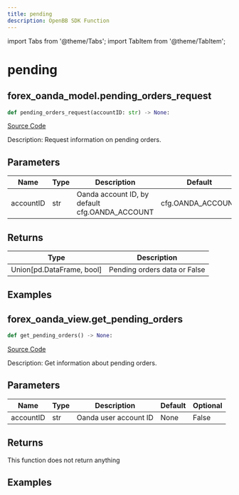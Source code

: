 ```yaml
---
title: pending
description: OpenBB SDK Function
---
```


import Tabs from '@theme/Tabs';
import TabItem from '@theme/TabItem';

# pending

<Tabs>
<TabItem value="model" label="Model" default>

## forex_oanda_model.pending_orders_request

```python title='openbb_terminal/forex/oanda/oanda_model.py'
def pending_orders_request(accountID: str) -> None:
```
[Source Code](https://github.com/OpenBB-finance/OpenBBTerminal/tree/main/openbb_terminal/forex/oanda/oanda_model.py#L421)

Description: Request information on pending orders.

## Parameters

| Name | Type | Description | Default | Optional |
| ---- | ---- | ----------- | ------- | -------- |
| accountID | str | Oanda account ID, by default cfg.OANDA_ACCOUNT | cfg.OANDA_ACCOUNT | True |

## Returns

| Type | Description |
| ---- | ----------- |
| Union[pd.DataFrame, bool] | Pending orders data or False |

## Examples



</TabItem>
<TabItem value="view" label="View">

## forex_oanda_view.get_pending_orders

```python title='openbb_terminal/decorators.py'
def get_pending_orders() -> None:
```
[Source Code](https://github.com/OpenBB-finance/OpenBBTerminal/tree/main/openbb_terminal/decorators.py#L240)

Description: Get information about pending orders.

## Parameters

| Name | Type | Description | Default | Optional |
| ---- | ---- | ----------- | ------- | -------- |
| accountID | str | Oanda user account ID | None | False |

## Returns

This function does not return anything

## Examples



</TabItem>
</Tabs>